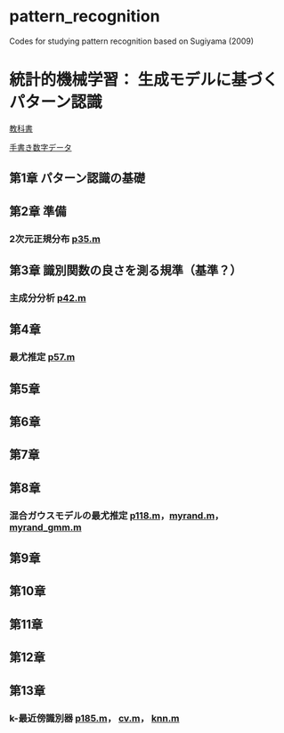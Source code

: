 ﻿# pattern_recognition
Codes for studying pattern recognition based on Sugiyama (2009)

# 統計的機械学習： 生成モデルに基づくパターン認識

[教科書](http://shop.ohmsha.co.jp/shop/shopdetail.html?brandcode=000000000709&search=%C5%FD%B7%D7%C5%AA%B5%A1%B3%A3%B3%D8%BD%AC&sort=)  

[手書き数字データ](ftp://ftp2.ohmsha.co.jp/link/978-4-274-50248-4/tegaki-suji-data.zip)  

## 第1章 パターン認識の基礎

## 第2章 準備
### 2次元正規分布 [p35.m](p35.m)

## 第3章 識別関数の良さを測る規準（基準？）
### 主成分分析 [p42.m](p42.m)

## 第4章
### 最尤推定 [p57.m](p57.m)

## 第5章

## 第6章

## 第7章

## 第8章
### 混合ガウスモデルの最尤推定 [p118.m](p118.m)，[myrand.m](myrand.m)，[myrand_gmm.m](myrand_gmm.m)


## 第9章

## 第10章

## 第11章

## 第12章

## 第13章
### k-最近傍識別器 [p185.m](p185.m)， [cv.m](cv.m)， [knn.m](knn.m)

